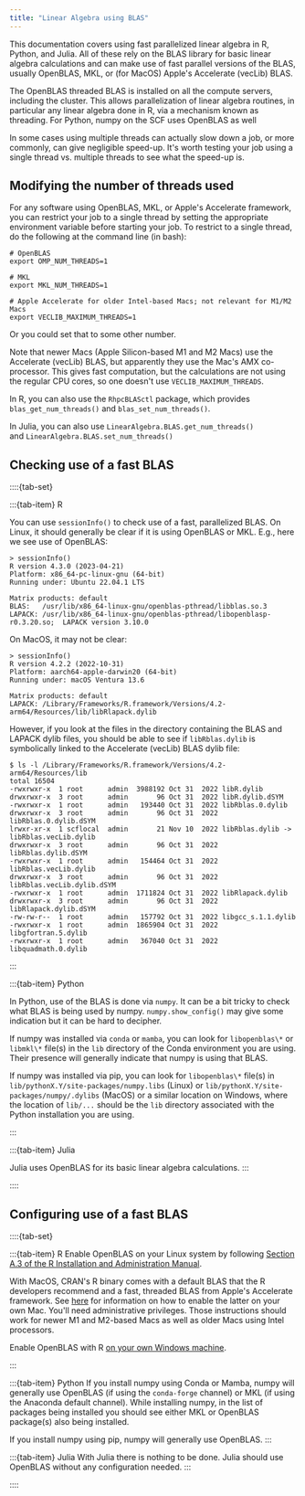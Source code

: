 ```yaml
---
title: "Linear Algebra using BLAS"
---
```

This documentation covers using fast parallelized linear algebra in R,
Python, and Julia. All of these rely on the BLAS library for basic
linear algebra calculations and can make use of fast parallel versions
of the BLAS, usually OpenBLAS, MKL, or (for MacOS) Apple's Accelerate
(vecLib) BLAS. 

The OpenBLAS
threaded BLAS is installed on all the compute servers, including the
cluster. This allows parallelization of linear algebra routines, in
particular any linear algebra done in R, via a mechanism known as
threading. For Python, numpy on the SCF uses OpenBLAS as well

In some cases using multiple threads can actually slow down a job, or
more commonly, can give negligible speed-up. It's worth testing your job
using a single thread vs. multiple threads to see what the speed-up is.

## Modifying the number of threads used

For any software using OpenBLAS, MKL, or Apple's Accelerate framework,
you can restrict your job to a single thread by setting the appropriate
environment variable before starting your job. To restrict to a single
thread, do the following at the command line (in bash):

```{code} bash
# OpenBLAS
export OMP_NUM_THREADS=1

# MKL
export MKL_NUM_THREADS=1

# Apple Accelerate for older Intel-based Macs; not relevant for M1/M2 Macs
export VECLIB_MAXIMUM_THREADS=1
```

Or you could set that to some other number.

Note that newer Macs (Apple Silicon-based M1 and M2 Macs) use the
Accelerate (vecLib) BLAS, but apparently they use the Mac's AMX
co-processor. This gives fast computation, but the calculations are not
using the regular CPU cores, so one doesn't use
`VECLIB_MAXIMUM_THREADS`.

In R, you can also use the `RhpcBLASctl` package, which provides
`blas_get_num_threads()` and `blas_set_num_threads()`.

In Julia, you can also use `LinearAlgebra.BLAS.get_num_threads()`
and `LinearAlgebra.BLAS.set_num_threads()`

## Checking use of a fast BLAS

::::{tab-set}

:::{tab-item} R

You can use `sessionInfo()` to check use of a fast, parallelized BLAS.
On Linux, it should generally be clear if it is using OpenBLAS or MKL.
E.g., here we see use of OpenBLAS:

```{code} R
> sessionInfo()
R version 4.3.0 (2023-04-21)
Platform: x86_64-pc-linux-gnu (64-bit)
Running under: Ubuntu 22.04.1 LTS

Matrix products: default
BLAS:   /usr/lib/x86_64-linux-gnu/openblas-pthread/libblas.so.3
LAPACK: /usr/lib/x86_64-linux-gnu/openblas-pthread/libopenblasp-r0.3.20.so;  LAPACK version 3.10.0
```

On MacOS, it may not be clear:

```{code} R
> sessionInfo()
R version 4.2.2 (2022-10-31)
Platform: aarch64-apple-darwin20 (64-bit)
Running under: macOS Ventura 13.6

Matrix products: default
LAPACK: /Library/Frameworks/R.framework/Versions/4.2-arm64/Resources/lib/libRlapack.dylib
```

However, if you look at the files in the directory containing the BLAS
and LAPACK dylib files, you should be able to see if `libRblas.dylib`
is symbolically linked to the Accelerate (vecLib) BLAS dylib file:

```{code} shell-session
$ ls -l /Library/Frameworks/R.framework/Versions/4.2-arm64/Resources/lib
total 16504
-rwxrwxr-x  1 root      admin  3988192 Oct 31  2022 libR.dylib
drwxrwxr-x  3 root      admin       96 Oct 31  2022 libR.dylib.dSYM
-rwxrwxr-x  1 root      admin   193440 Oct 31  2022 libRblas.0.dylib
drwxrwxr-x  3 root      admin       96 Oct 31  2022 libRblas.0.dylib.dSYM
lrwxr-xr-x  1 scflocal  admin       21 Nov 10  2022 libRblas.dylib -> libRblas.vecLib.dylib
drwxrwxr-x  3 root      admin       96 Oct 31  2022 libRblas.dylib.dSYM
-rwxrwxr-x  1 root      admin   154464 Oct 31  2022 libRblas.vecLib.dylib
drwxrwxr-x  3 root      admin       96 Oct 31  2022 libRblas.vecLib.dylib.dSYM
-rwxrwxr-x  1 root      admin  1711824 Oct 31  2022 libRlapack.dylib
drwxrwxr-x  3 root      admin       96 Oct 31  2022 libRlapack.dylib.dSYM
-rw-rw-r--  1 root      admin   157792 Oct 31  2022 libgcc_s.1.1.dylib
-rwxrwxr-x  1 root      admin  1865904 Oct 31  2022 libgfortran.5.dylib
-rwxrwxr-x  1 root      admin   367040 Oct 31  2022 libquadmath.0.dylib
```
:::

:::{tab-item} Python

In Python, use of the BLAS is done via `numpy`. It can be a bit tricky
to check what BLAS is being used by numpy. `numpy.show_config()` may
give some indication but it can be hard to decipher. 

If numpy was installed via `conda` or `mamba`, you can look for
`libopenblas\*` or `libmkl\*` file(s) in the `lib` directory of
the Conda environment you are using. Their presence will generally
indicate that numpy is using that BLAS.

If numpy was installed via pip, you can look for `libopenblas\*`
file(s) in `lib/pythonX.Y/site-packages/numpy.libs` (Linux) or
`lib/pythonX.Y/site-packages/numpy/.dylibs` (MacOS) or a similar
location on Windows, where the location of `lib/...` should be the
`lib` directory associated with the Python installation you are using.

:::

:::{tab-item} Julia

Julia uses OpenBLAS for its basic linear algebra calculations.
:::

::::

## Configuring use of a fast BLAS

::::{tab-set}

:::{tab-item} R
Enable OpenBLAS on your Linux system by following [Section A.3 of the R Installation and Administration
Manual](https://cran.r-project.org/doc/manuals/r-release/R-admin.html#BLAS).

With MacOS, CRAN's R binary comes with a default BLAS that the R
developers recommend and a fast, threaded BLAS from Apple's Accelerate
framework. See
[here](https://cran.r-project.org/bin/macosx/RMacOSX-FAQ.html#Which-BLAS-is-used-and-how-can-it-be-changed_003f)
for information on how to enable the latter on your own Mac. You'll need
administrative privileges. Those instructions should work for newer M1
and M2-based Macs as well as older Macs using Intel processors.

Enable OpenBLAS with R [on your own Windows machine](https://www.r-bloggers.com/2022/01/building-r-4-2-for-windows-with-openblas/).

:::

:::{tab-item} Python
If you install numpy using Conda or Mamba, numpy will generally use
OpenBLAS (if using the `conda-forge` channel) or MKL (if using the
Anaconda default channel). While installing numpy, in the list of
packages being installed you should see either MKL or OpenBLAS
package(s) also being installed.

If you install numpy using pip, numpy will generally use OpenBLAS.
:::

:::{tab-item} Julia
With Julia there is nothing to be done. Julia should use OpenBLAS
without any configuration needed.
:::

::::
